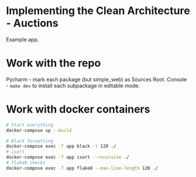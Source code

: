 # Implementing the Clean Architecture - Auctions
Example app.

# Work with the repo
Pycharm - mark each package (but simple_web) as Sources Root.
Console - `make dev` to install each subpackage in editable mode.

# Work with docker containers
```bash
# Start everything
docker-compose up --build

# Black formatting
docker-compose exec -T app black -l 120 ./
# isort
docker-compose exec -T app isort --recursive ./
# flake8 checks
docker-compose exec -T app flake8 --max-line-length 120 ./
```


